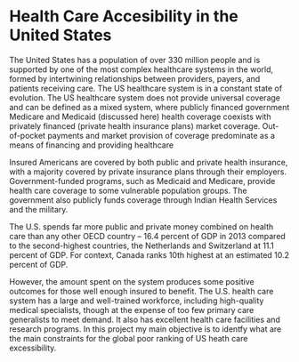 # Health Care Accesibility in the United States
The United States has a population of over 330 million people and is supported by one of the most complex healthcare systems in the world, formed by intertwining relationships between providers, payers, and patients receiving care. The US healthcare system is in a constant state of evolution. The US healthcare system does not provide universal coverage and can be defined as a mixed system, where publicly financed government Medicare and Medicaid (discussed here) health coverage coexists with privately financed (private health insurance plans) market coverage. Out-of-pocket payments and market provision of coverage predominate as a means of financing and providing healthcare 

Insured Americans are covered by both public and private health insurance, with a majority covered by private insurance plans through their employers.  Government-funded programs, such as Medicaid and Medicare, provide health care coverage to some vulnerable population groups. The government also publicly funds coverage through Indian Health Services and the military. 

The U.S. spends far more public and private money combined on health care than any other OECD country – 16.4 percent of GDP in 2013 compared to the second-highest countries, the Netherlands and Switzerland at 11.1 percent of GDP. For context, Canada ranks 10th highest at an estimated 10.2 percent of GDP. 

However, the amount spent on the system produces some positive outcomes for those well enough insured to benefit. The U.S. health care system has a large and well-trained workforce, including high-quality medical specialists, though at the expense of too few primary care generalists to meet demand. It also has excellent health care facilities and research programs. 
In this project my main objective is to identfy what are the main constraints for the global poor ranking of US heath care excessibility.
